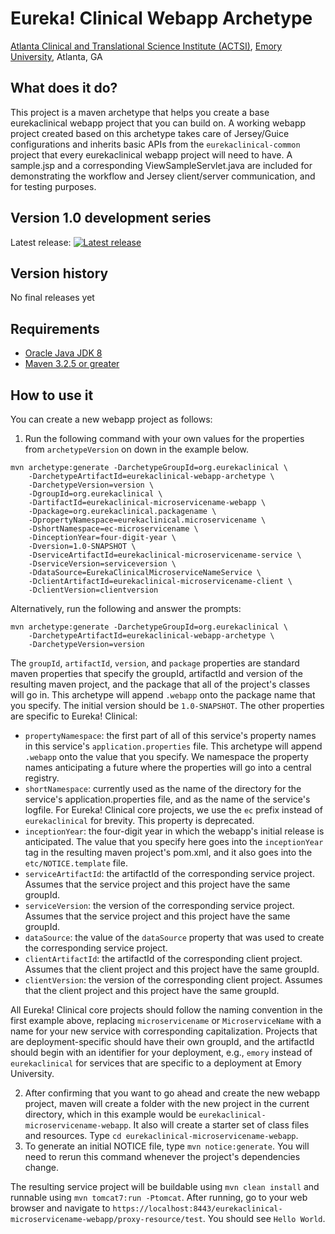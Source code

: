 # Eureka! Clinical Webapp Archetype
[Atlanta Clinical and Translational Science Institute (ACTSI)](http://www.actsi.org), [Emory University](http://www.emory.edu), Atlanta, GA

## What does it do?
This project is a maven archetype that helps you create a base eurekaclinical 
webapp project that you can build on. A working webapp project created based on 
this archetype takes care of Jersey/Guice configurations and inherits basic 
APIs from the `eurekaclinical-common` project that every eurekaclinical webapp 
project will need to have. A sample.jsp and a corresponding 
ViewSampleServlet.java are included for demonstrating the workflow and Jersey 
client/server communication, and for testing purposes. 

## Version 1.0 development series
Latest release: [![Latest release](https://maven-badges.herokuapp.com/maven-central/org.eurekaclinical/eurekaclinical-webapp-archetype/badge.svg)](https://maven-badges.herokuapp.com/maven-central/org.eurekaclinical/eurekaclinical-webapp-archetype)

## Version history
No final releases yet

## Requirements
* [Oracle Java JDK 8](http://www.oracle.com/technetwork/java/javase/overview/index.html)
* [Maven 3.2.5 or greater](https://maven.apache.org)

## How to use it
You can create a new webapp project as follows:

1) Run the following command with your own values for the properties from 
`archetypeVersion` on down in the example below.
```
mvn archetype:generate -DarchetypeGroupId=org.eurekaclinical \
    -DarchetypeArtifactId=eurekaclinical-webapp-archetype \
    -DarchetypeVersion=version \
    -DgroupId=org.eurekaclinical \
    -DartifactId=eurekaclinical-microservicename-webapp \
    -Dpackage=org.eurekaclinical.packagename \
    -DpropertyNamespace=eurekaclinical.microservicename \
    -DshortNamespace=ec-microservicename \
    -DinceptionYear=four-digit-year \
    -Dversion=1.0-SNAPSHOT \
    -DserviceArtifactId=eurekaclinical-microservicename-service \
    -DserviceVersion=serviceversion \
    -DdataSource=EurekaClinicalMicroserviceNameService \
    -DclientArtifactId=eurekaclinical-microservicename-client \
    -DclientVersion=clientversion
```
Alternatively, run the following and answer the prompts:
```
mvn archetype:generate -DarchetypeGroupId=org.eurekaclinical \
    -DarchetypeArtifactId=eurekaclinical-webapp-archetype \
    -DarchetypeVersion=version
```
The `groupId`, `artifactId`, `version`, and `package` properties are standard 
maven properties that specify the groupId, artifactId and version of the 
resulting maven project, and the package that all of the project's classes will 
go in. This archetype will append `.webapp` onto the package name that you 
specify. The initial version should be `1.0-SNAPSHOT`. The other properties are 
specific to Eureka! Clinical:
* `propertyNamespace`: the first part of all of this service's property names 
in this service's `application.properties` file. This archetype will append
`.webapp` onto the value that you specify. We namespace the property names 
anticipating a future where the properties will go into a central registry.
* `shortNamespace`: currently used as the name of the directory for the 
service's application.properties file, and as the name of the service's 
logfile. For Eureka! Clinical core projects, we use the `ec` prefix instead of
`eurekaclinical` for brevity. This property is deprecated.
* `inceptionYear`: the four-digit year in which the webapp's initial release is 
anticipated. The value that you specify here goes into the `inceptionYear` tag 
in the resulting maven project's pom.xml, and it also goes into the
`etc/NOTICE.template` file.
* `serviceArtifactId`: the artifactId of the corresponding service project. 
Assumes that the service project and this project have the same groupId.
* `serviceVersion`: the version of the corresponding service project. Assumes 
that the service project and this project have the same groupId.
* `dataSource`: the value of the `dataSource` property that was used to create 
the corresponding service project.
* `clientArtifactId`: the artifactId of the corresponding client project. 
Assumes that the client project and this project have the same groupId.
* `clientVersion`: the version of the corresponding client project. Assumes 
that the client project and this project have the same groupId.

All Eureka! Clinical core projects should follow the naming convention in the 
first example above, replacing `microservicename` or `MicroserviceName` with a
name for your new service with corresponding capitalization. Projects that are 
deployment-specific should have their own groupId, and the artifactId should 
begin with an identifier for your deployment, e.g., `emory` instead of 
`eurekaclinical` for services that are specific to a deployment at Emory 
University. 

2) After confirming that you want to go ahead and create the new webapp 
project, maven will create a folder with the new project in the current 
directory, which in this example would be 
`eurekaclinical-microservicename-webapp`. It also will create a starter set of
class files and resources. Type `cd eurekaclinical-microservicename-webapp`.
3) To generate an initial NOTICE file, type `mvn notice:generate`. You will 
need to rerun this command whenever the project's dependencies change.

The resulting service project will be buildable using `mvn clean install` and 
runnable using `mvn tomcat7:run -Ptomcat`. After running, go to your web 
browser and navigate to `https://localhost:8443/eurekaclinical-microservicename-webapp/proxy-resource/test`. 
You should see `Hello World`.
